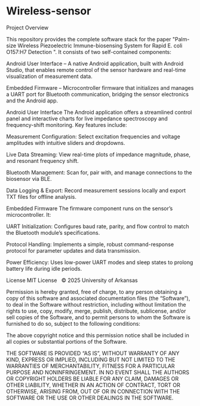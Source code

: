 # Wireless-sensor

Project Overview

This repository provides the complete software stack for the paper "Palm-size Wireless Piezoelectric Immune-biosensing System for Rapid E. coli O157:H7 Detection ". 
It consists of two self-contained components:

Android User Interface – A native Android application, built with Android Studio, that enables remote control of the sensor hardware and real-time visualization of measurement data.

Embedded Firmware – Microcontroller firmware that initializes and manages a UART port for Bluetooth communication, bridging the sensor electronics and the Android app.

Android User Interface
The Android application offers a streamlined control panel and interactive charts for live impedance spectroscopy and frequency-shift monitoring. Key features include:

Measurement Configuration: Select excitation frequencies and voltage amplitudes with intuitive sliders and dropdowns.

Live Data Streaming: View real-time plots of impedance magnitude, phase, and resonant frequency shift.

Bluetooth Management: Scan for, pair with, and manage connections to the biosensor via BLE.

Data Logging & Export: Record measurement sessions locally and export TXT files for offline analysis.

Embedded Firmware
The firmware component runs on the sensor’s microcontroller. It:

UART Initialization: Configures baud rate, parity, and flow control to match the Bluetooth module’s specifications.

Protocol Handling: Implements a simple, robust command-response protocol for parameter updates and data transmission.

Power Efficiency: Uses low-power UART modes and sleep states to prolong battery life during idle periods.





License
MIT License
 
© 2025 University of Arkansas

Permission is hereby granted, free of charge, to any person obtaining a copy of this software and associated documentation files (the “Software”), to deal in the Software without restriction, including without limitation the rights to use, copy, modify, merge, publish, distribute, sublicense, and/or sell copies of the Software, and to permit persons to whom the Software is furnished to do so, subject to the following conditions:

The above copyright notice and this permission notice shall be included in all copies or substantial portions of the Software.

THE SOFTWARE IS PROVIDED “AS IS”, WITHOUT WARRANTY OF ANY KIND, EXPRESS OR IMPLIED, INCLUDING BUT NOT LIMITED TO THE WARRANTIES OF MERCHANTABILITY, FITNESS FOR A PARTICULAR PURPOSE AND NONINFRINGEMENT. IN NO EVENT SHALL THE AUTHORS OR COPYRIGHT HOLDERS BE LIABLE FOR ANY CLAIM, DAMAGES OR OTHER LIABILITY, WHETHER IN AN ACTION OF CONTRACT, TORT OR OTHERWISE, ARISING FROM, OUT OF OR IN CONNECTION WITH THE SOFTWARE OR THE USE OR OTHER DEALINGS IN THE SOFTWARE.
